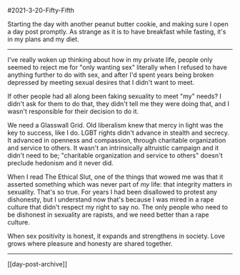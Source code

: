 #2021-3-20-Fifty-Fifth

Starting the day with another peanut butter cookie, and making sure I open a day post promptly.  As strange as it is to have breakfast while fasting, it's in my plans and my diet.

---
I've really woken up thinking about how in my private life, people only seemed to reject me for "only wanting sex" literally when I refused to have anything further to do with sex, and after I'd spent years being broken depressed by meeting sexual desires that I didn't want to meet.

If other people had all along been faking sexuality to meet "my" needs?  I didn't ask for them to do that, they didn't tell me they were doing that, and I wasn't responsible for their decision to do it.

We need a Glasswall Grid.  Old liberalism knew that mercy in light was the key to success, like I do.  LGBT rights didn't advance in stealth and secrecy.  It advanced in openness and compassion, through charitable organization and service to others.  It wasn't an intrinsically altruistic campaign and it didn't need to be; "charitable organization and service to others" doesn't preclude hedonism and it never did.

When I read The Ethical Slut, one of the things that wowed me was that it asserted something which was never part of *my* life: that integrity matters in sexuality.  That's so true.  For years I had been disallowed to protest any dishonesty, but I understand now that's because I was mired in a rape culture that didn't respect my right to say no.  The only people who need to be dishonest in sexuality are rapists, and we need better than a rape culture.

When sex positivity is honest, it expands and strengthens in society.  Love grows where pleasure and honesty are shared together.

---
[[day-post-archive]]